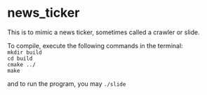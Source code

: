 # news_ticker

This is to mimic a news ticker, sometimes called a crawler or slide.

To compile, execute the following commands in the terminal:  
 `mkdir build`  
 `cd build`  
 `cmake ../`  
 `make`  
  
and to run the program, you may `./slide`